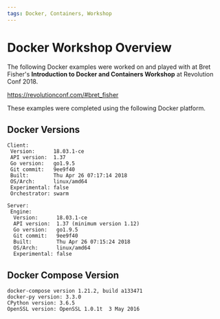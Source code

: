 ```yaml
---
tags: Docker, Containers, Workshop
---
```


# Docker Workshop Overview

The following Docker examples were worked on and played with at Bret Fisher's **Introduction to Docker and Containers Workshop** at Revolution Conf 2018.

https://revolutionconf.com/#bret_fisher

These examples were completed using the following Docker platform.

## Docker Versions

    Client:
     Version:      18.03.1-ce
     API version:  1.37
     Go version:   go1.9.5
     Git commit:   9ee9f40
     Built:        Thu Apr 26 07:17:14 2018
     OS/Arch:      linux/amd64
     Experimental: false
     Orchestrator: swarm
    
    Server:
     Engine:
      Version:      18.03.1-ce
      API version:  1.37 (minimum version 1.12)
      Go version:   go1.9.5
      Git commit:   9ee9f40
      Built:        Thu Apr 26 07:15:24 2018
      OS/Arch:      linux/amd64
      Experimental: false

## Docker Compose Version

    docker-compose version 1.21.2, build a133471
    docker-py version: 3.3.0
    CPython version: 3.6.5
    OpenSSL version: OpenSSL 1.0.1t  3 May 2016

